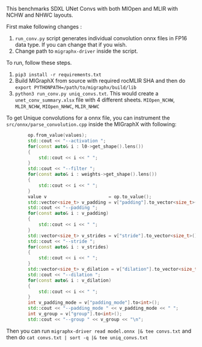This benchmarks SDXL UNet Convs with both MIOpen and MLIR with NCHW and NHWC layouts. 

First make following changes : 
1. `run_conv.py` script generates individual convolution onnx files in FP16 data type. If you can change that if you wish.
2. Change path to `migraphx-driver` inside the script.

To run, follow these steps. 
1. `pip3 install -r requirements.txt`
2.  Build MIGraphX from source with required rocMLIR SHA and then do `export PYTHONPATH=/path/to/migraphx/build/lib`
3. `python3 run_conv.py uniq_convs.txt`. This would create a `unet_conv_summary.xlsx` file with 4 different sheets. `MIOpen_NCHW`, `MLIR_NCHW`, `MIOpen_NHWC`, `MLIR_NHWC`

To get Unique convolutions for a onnx file, you can instrument the `src/onnx/parse_convolution.cpp` inside the MIGraphX with following: 
```cpp
        op.from_value(values);
        std::cout << "--activation ";
        for(const auto& i : l0->get_shape().lens())
        {
            std::cout << i << " ";
        }
        std::cout << "--filter ";
        for(const auto& i : weights->get_shape().lens())
        {
            std::cout << i << " ";
        }
        value v                       = op.to_value();
        std::vector<size_t> v_padding = v["padding"].to_vector<size_t>();
        std::cout << "--padding ";
        for(const auto& i : v_padding)
        {
            std::cout << i << " ";
        }
        std::vector<size_t> v_strides = v["stride"].to_vector<size_t>();
        std::cout << "--stride ";
        for(const auto& i : v_strides)
        {
            std::cout << i << " ";
        }
        std::vector<size_t> v_dilation = v["dilation"].to_vector<size_t>();
        std::cout << "--dilation ";
        for(const auto& i : v_dilation)
        {
            std::cout << i << " ";
        }
        int v_padding_mode = v["padding_mode"].to<int>();
        std::cout << "--padding_mode " << v_padding_mode << " ";
        int v_group = v["group"].to<int>();
        std::cout << "--group " << v_group << "\n";
```

Then you can run `migraphx-driver read model.onnx |& tee convs.txt` and then do `cat convs.txt | sort -q |& tee uniq_convs.txt`



